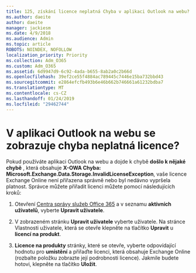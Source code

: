 ```yaml
---
title: 125, získání licence neplatná Chyba v aplikaci Outlook na webu?
ms.author: daeite
author: daeite
manager: jackiesm
ms.date: 4/9/2018
ms.audience: Admin
ms.topic: article
ROBOTS: NOINDEX, NOFOLLOW
localization_priority: Priority
ms.collection: Adm_O365
ms.custom: Adm_O365
ms.assetid: 6d9947d9-6c92-4ada-b655-8ab2a0c2b66d
ms.openlocfilehash: 39ef2ce55f4884ac789445c7446e15ba732bbd43
ms.sourcegitcommit: e2864efcfb493b6e46b662b746661a61232bdba7
ms.translationtype: MT
ms.contentlocale: cs-CZ
ms.lasthandoff: 01/24/2019
ms.locfileid: "29462744"
---
```

# <a name="getting-an-invalid-license-error-in-outlook-on-the-web"></a>V aplikaci Outlook na webu se zobrazuje chyba neplatná licence?

Pokud používáte aplikaci Outlook na webu a dojde k chybě **došlo k nějaké chybě** , která obsahuje **X-OWA Chyba: Microsoft.Exchange.Data.Storage.InvalidLicenseException**, vaše licence Exchange Online není přiřazena správně nebo byl nedávno vypršela platnost. Správce můžete přiřadit licenci můžete pomocí následujících kroků:
  
1. Otevření [Centra správy služeb Office 365](https://portal.office.com/adminportal/home#/homepage) a v seznamu **aktivních uživatelů**, vyberte **Upravit uživatele**.
    
2. V zobrazeném stránku **Upravit uživatele** vyberte uživatele. Na stránce Vlastnosti uživatele, která se otevře klepněte na tlačítko **Upravit** u **licencí na produkt**.
    
3. **Licence na produkty** stránky, které se otevře, vyberte odpovídající hodnotu pro **umístění** a přiřaďte licenci, která obsahuje Exchange Online (rozbalte položku zobrazte její podrobnosti licence). Jakmile budete hotovi, klepněte na tlačítko **Uložit**.
    


